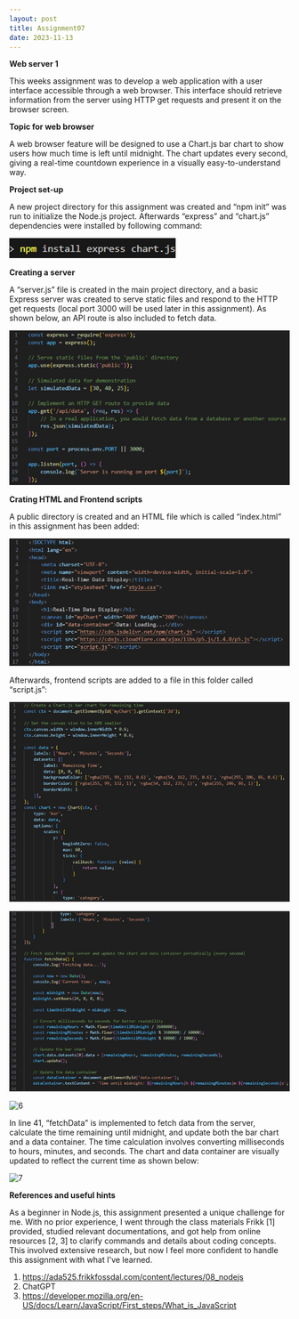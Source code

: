 ```yaml
---
layout: post
title: Assignment07
date: 2023-11-13
---
```


**Web server 1**



This weeks assignment was to develop a web application with a user interface accessible through a web browser. This interface should retrieve information from the server using HTTP get requests and present it on the browser screen. 

**Topic for web browser**


A web browser feature will be designed to use a Chart.js bar chart to show users how much time is left until midnight. The chart updates every second, giving a real-time countdown experience in a visually easy-to-understand way.

**Project set-up**


A new project directory for this assignment was created and “npm init” was run to initialize the Node.js project. Afterwards “express” and “chart.js” dependencies were installed by following command:


![1](https://github.com/samiramousaviii/ADA525/blob/60785fa326691de7c78fe895255c0218093a9aa7/_posts/Picture1.jpg)

**Creating a server**


A “server.js” file is created in the main project directory, and a basic Express server was created to serve static files and respond to the HTTP get requests (local port 3000 will be used later in this assignment). As shown below, an API route is also included to fetch data. 


![2](https://github.com/samiramousaviii/ADA525/blob/58f1edf15fd3cc6a708e973e46676f1aa92e87e3/_posts/Picture2.jpg)


**Crating HTML and Frontend scripts**


A public directory is created and an HTML file which is called “index.html” in this assignment has been added:


![3](https://github.com/samiramousaviii/ADA525/blob/739ecaea3c02179a4c8bc97ccdbb2a1a877bce7f/_posts/Picture3.jpg)


Afterwards, frontend scripts are added to a file in this folder called “script.js”:


![4](https://github.com/samiramousaviii/ADA525/blob/5585de5ead83eb9606a697b9ea3d14786bc353b0/_posts/Picture4.jpg)

![5](https://github.com/samiramousaviii/ADA525/blob/a9ee3b7ac626e813ff12a2b7230cf508b179e217/_posts/Picture5.jpg)


![6](Picture6.jpg)


In line 41, “fetchData” is implemented to fetch data from the server, calculate the time remaining until midnight, and update both the bar chart and a data container. The time calculation involves converting milliseconds to hours, minutes, and seconds. The chart and data container are visually updated to reflect the current time as shown below:


![7](Picture7.jpg)



**References and useful hints**


As a beginner in Node.js, this assignment presented a unique challenge for me. With no prior experience, I went through the class materials Frikk [1] provided, studied relevant documentations, and got help from online resources [2, 3] to clarify commands and details about coding concepts. This involved extensive research, but now I feel more confident to handle this assignment with what I've learned.

1.	https://ada525.frikkfossdal.com/content/lectures/08_nodejs
2.	ChatGPT
3.	https://developer.mozilla.org/en-US/docs/Learn/JavaScript/First_steps/What_is_JavaScript
